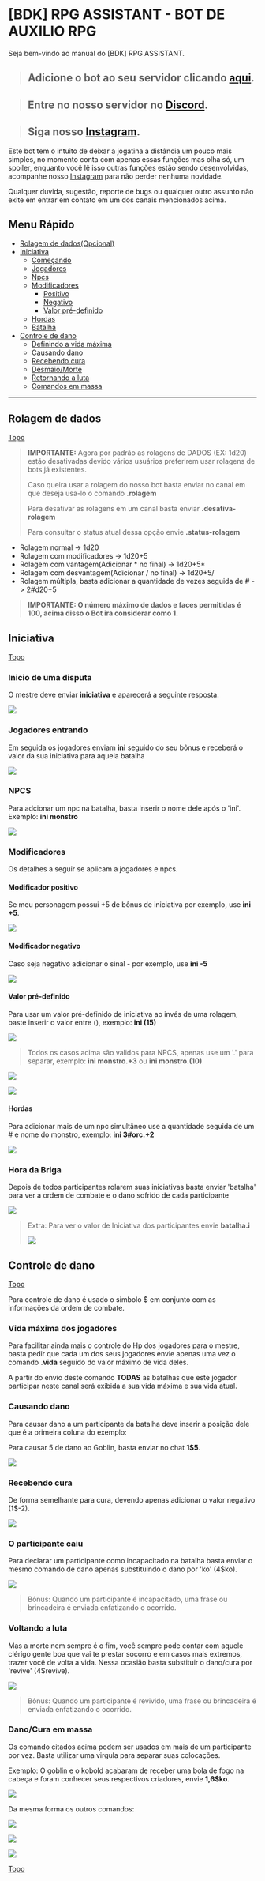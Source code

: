# [BDK] RPG ASSISTANT - BOT DE AUXILIO RPG

Seja bem-vindo ao manual do [BDK] RPG ASSISTANT.

> ## Adicione o bot ao seu servidor clicando [aqui](http://bit.ly/3uTC70q).

> ## Entre no nosso servidor no [Discord](https://discord.gg/XuNnEwYbx4).

> ## Siga nosso [Instagram](https://www.instagram.com/bdk_rpg/).

Este bot tem o intuito de deixar a jogatina a distância um pouco mais simples, no momento conta com apenas essas funções mas olha só, um spoiler, enquanto você lê isso outras funções estão sendo desenvolvidas, acompanhe nosso [Instagram](https://www.instagram.com/bdk_rpg/) para não perder nenhuma novidade.

Qualquer duvida, sugestão, reporte de bugs ou qualquer outro assunto não exite em entrar em contato em um dos canais mencionados acima.

## Menu Rápido

  - [Rolagem de dados(Opcional)](#rolagem-de-dados)
  - [Iniciativa](#iniciativa)
    - [Começando](#inicio-de-uma-disputa)
    - [Jogadores](#jogadores-entrando)
    - [Npcs](#npcs)
    - [Modificadores](#modificadores)
      - [Positivo](#modificador-positivo)
      - [Negativo](#modificador-negativo)
      - [Valor pré-definido](#valor-pré-definido)
    - [Hordas](#hordas)
    - [Batalha](#hora-da-briga)
  - [Controle de dano](#controle-de-dano)
    - [Definindo a vida máxima](#vida-maxima-dos-jogadores)
    - [Causando dano](#causando-dano)
    - [Recebendo cura](#recebendo-cura)
    - [Desmaio/Morte](#o-participante-caiu)
    - [Retornando a luta](#voltando-a-luta)
    - [Comandos em massa](#danocura-em-massa)

---

## Rolagem de dados
[Topo](#bdk-rpg-assistant---bot-de-auxilio-rpg)

> **IMPORTANTE:** Agora por padrão as rolagens de DADOS (EX: 1d20) estão desativadas devido vários usuários preferirem usar rolagens de bots já existentes.
> 
> Caso queira usar a rolagem do nosso bot basta enviar no canal em que deseja usa-lo o comando **.rolagem**
> 
> Para desativar as rolagens em um canal basta enviar **.desativa-rolagem**
>
>  Para consultar o status atual dessa opção envie **.status-rolagem**

* Rolagem normal -> 1d20
* Rolagem com modificadores -> 1d20+5
* Rolagem com vantagem(Adicionar * no final) -> 1d20+5*
* Rolagem com desvantagem(Adicionar / no final) -> 1d20+5/
* Rolagem múltipla, basta adicionar a quantidade de vezes seguida de # -> 2#d20+5

>**IMPORTANTE: O número máximo de dados e faces permitidas é 100, acima disso o Bot ira considerar como 1.**

## Iniciativa
[Topo](#bdk-rpg-assistant---bot-de-auxilio-rpg)

### Inicio de uma disputa

O mestre deve enviar **iniciativa** e aparecerá a seguinte resposta:

![](imagens/iniciativa.png)

### Jogadores entrando

Em seguida os jogadores enviam **ini** seguido do seu bônus e receberá o valor da sua iniciativa para aquela batalha

![](imagens/ini.png)

### NPCS

Para adcionar um npc na batalha, basta inserir o nome dele após o 'ini'. Exemplo: **ini monstro**

![](imagens/monstro.png)

### Modificadores

Os detalhes a seguir se aplicam a jogadores e npcs.

#### Modificador positivo

Se meu personagem possui +5 de bônus de iniciativa por exemplo, use **ini +5**.

![](imagens/ini+.png)

#### Modificador negativo

Caso seja negativo adicionar o sinal - por exemplo, use **ini -5**

![](imagens/ini-.png)

#### Valor pré-definido

Para usar um valor pré-definido de iniciativa ao invés de uma rolagem, baste inserir o valor entre (), exemplo: **ini (15)**

![](imagens/ini().png)

> Todos os casos acima são validos para NPCS, apenas use um '.' para separar, exemplo: **ini monstro.+3** ou **ini monstro.(10)**

![](imagens/ini-monstro+.png)

![](imagens/ini-monstro().png)

#### Hordas

Para adicionar mais de um npc simultâneo use a quantidade seguida de um # e nome do monstro, exemplo: **ini 3#orc.+2**

![](imagens/horda.png)

### Hora da Briga

Depois de todos participantes rolarem suas iniciativas basta enviar 'batalha' para ver a ordem de combate e o dano sofrido de cada participante

![](imagens/batalha.png)

> Extra: Para ver o valor de Iniciativa dos participantes envie **batalha.i**
>
> ![](imagens/batalha-i.png)

## Controle de dano
[Topo](#bdk-rpg-assistant---bot-de-auxilio-rpg)

Para controle de dano é usado o simbolo $ em conjunto com as informações da ordem de combate.

### Vida máxima dos jogadores

Para facilitar ainda mais o controle do Hp dos jogadores para o mestre, basta pedir que cada um dos seus jogadores envie apenas uma vez o comando **.vida** seguido do valor máximo de vida deles.

A partir do envio deste comando **TODAS** as batalhas que este jogador participar neste canal será exibida a sua vida máxima e sua vida atual.

### Causando dano

Para causar dano a um participante da batalha deve inserir a posição dele que é a primeira coluna do exemplo:

Para causar 5 de dano ao Goblin, basta enviar no chat **1$5**.

![](imagens/dano.png)

### Recebendo cura

De forma semelhante para cura, devendo apenas adicionar o valor negativo (1$-2).

![](imagens/cura.png)

### O participante caiu

Para declarar um participante como incapacitado na batalha basta enviar o mesmo comando de dano apenas substituindo o dano por 'ko' (4$ko).

![](imagens/ko.png)

>Bônus: Quando um participante é incapacitado, uma frase ou brincadeira é enviada enfatizando o ocorrido.

### Voltando a luta

Mas a morte nem sempre é o fim, você sempre pode contar com aquele clérigo gente boa que vai te prestar socorro e em casos mais extremos, trazer você de volta a vida. Nessa ocasião basta substituir o dano/cura por 'revive' (4$revive).

![](imagens/revive.png)

>Bônus: Quando um participante é revivido, uma frase ou brincadeira é enviada enfatizando o ocorrido.

### Dano/Cura em massa

Os comando citados acima podem ser usados em mais de um participante por vez. Basta utilizar uma virgula para separar suas colocações.

Exemplo: O goblin e o kobold acabaram de receber uma bola de fogo na cabeça e foram conhecer seus respectivos criadores, envie **1,6$ko**.

![](imagens/ko-em-massa.png)

Da mesma forma os outros comandos:

![](imagens/dano-em-massa.png)

![](imagens/revive-em-massa.png)

![](imagens/cura-em-massa.png)

[Topo](#bdk-rpg-assistant---bot-de-auxilio-rpg)
